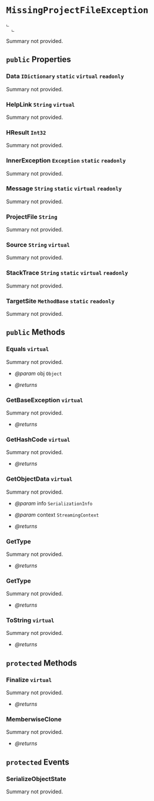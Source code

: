 # <code><span title="undefined">MissingProjectFileException</span></code>

```
ட 
  ட 
```

Summary not provided.

## `public` Properties

### Data <code><span title="undefined">IDictionary</span></code> `static` `virtual` `readonly`

Summary not provided.

### HelpLink <code><span title="undefined">String</span></code> `virtual`

Summary not provided.

### HResult <code><span title="undefined">Int32</span></code>

Summary not provided.

### InnerException <code><span title="undefined">Exception</span></code> `static` `readonly`

Summary not provided.

### Message <code><span title="undefined">String</span></code> `static` `virtual` `readonly`

Summary not provided.

### ProjectFile <code><span title="undefined">String</span></code>

Summary not provided.

### Source <code><span title="undefined">String</span></code> `virtual`

Summary not provided.

### StackTrace <code><span title="undefined">String</span></code> `static` `virtual` `readonly`

Summary not provided.

### TargetSite <code><span title="undefined">MethodBase</span></code> `static` `readonly`

Summary not provided.



## `public` Methods

### Equals `virtual`

Summary not provided.

- *@param* obj <code><span title="undefined">Object</span></code>

- *@returns* 

### GetBaseException `virtual`

Summary not provided.

- *@returns* 

### GetHashCode `virtual`

Summary not provided.

- *@returns* 

### GetObjectData `virtual`

Summary not provided.

- *@param* info <code><span title="undefined">SerializationInfo</span></code>
- *@param* context <code><span title="undefined">StreamingContext</span></code>

- *@returns* 

### GetType

Summary not provided.

- *@returns* 

### GetType

Summary not provided.

- *@returns* 

### ToString `virtual`

Summary not provided.

- *@returns* 

## `protected` Methods

### Finalize `virtual`

Summary not provided.

- *@returns* 

### MemberwiseClone

Summary not provided.

- *@returns* 

## `protected` Events

### SerializeObjectState

Summary not provided.